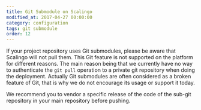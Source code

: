 ```yaml
---
title: Git Submodule on Scalingo
modified_at: 2017-04-27 00:00:00
category: configuration
tags: git submodule
order: 12
---
```


If your project repository uses Git submodules, please be aware that Scalingo
will not pull them. This Git feature is not supported on the platform for
different reasons. The main reason being that we currently have no way to
authenticate the `git pull` operation to a private git repository when doing
the deployment. Actually Git submodules are often considered as a broken
feature of Git, that is why we do not encourage its usage or support it today.

We recommend you to vendor a specific release of the code of the sub-git
repository in your main repository before pushing.
